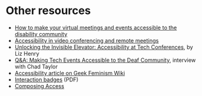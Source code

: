 # Other resources

- [How to make your virtual meetings and events accessible to the disability community](https://rootedinrights.org/how-to-make-your-virtual-meetings-and-events-accessible-to-the-disability-community/)
- [Accessibility in video conferencing and remote meetings](https://www.drakemusic.org/blog/becky-morris-knight/accessibility-in-video-conferencing-and-remote-meetings/)
- [Unlocking the Invisible Elevator: Accessibility at Tech Conferences](https://modelviewculture.com/pieces/unlocking-the-invisible-elevator-accessibility-at-tech-conferences), by Liz Henry
- [Q&A: Making Tech Events Accessible to the Deaf Community](https://modelviewculture.com/pieces/qa-making-tech-events-accessible-to-the-deaf-community), interview with Chad Taylor
- [Accessibility article on Geek Feminism Wiki](http://geekfeminism.wikia.com/wiki/Accessibility)
- [Interaction badges](http://autisticadvocacy.org/wp-content/uploads/2014/02/ColorCommunicationBadges.pdf) (PDF) 
- [Composing Access](http://composingaccess.net/)
